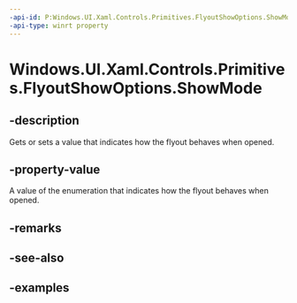 ```yaml
---
-api-id: P:Windows.UI.Xaml.Controls.Primitives.FlyoutShowOptions.ShowMode
-api-type: winrt property
---
```


<!-- Property syntax.
public IReference<FlyoutShowMode> ShowMode { get;  set; }
-->

# Windows.UI.Xaml.Controls.Primitives.FlyoutShowOptions.ShowMode

## -description

Gets or sets a value that indicates how the flyout behaves when opened.

## -property-value

A value of the enumeration that indicates how the flyout behaves when opened.

## -remarks

## -see-also

## -examples

